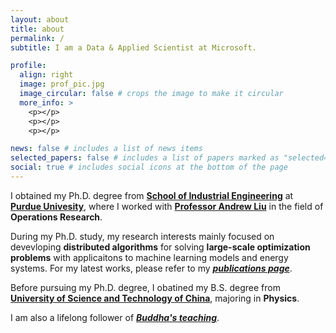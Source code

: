 ```yaml
---
layout: about
title: about
permalink: /
subtitle: I am a Data & Applied Scientist at Microsoft. 

profile:
  align: right
  image: prof_pic.jpg
  image_circular: false # crops the image to make it circular
  more_info: >
    <p></p>
    <p></p>
    <p></p>

news: false # includes a list of news items
selected_papers: false # includes a list of papers marked as "selected={true}"
social: true # includes social icons at the bottom of the page
---
```


I obtained my Ph.D. degree from **[School of Industrial Engineering](http://engineering.purdue.edu/IE)** at **[Purdue Univesity](http://www.purdue.edu)**, where I worked with **[Professor Andrew Liu](https://engineering.purdue.edu/Intel2Grid/about)** in the field of **Operations Research**.

During my Ph.D. study, my research interests mainly focused on devevloping **distributed algorithms** for solving **large-scale optimization problems** with applicaitons to machine learning models and energy systems. For my latest works, please refer to my ***[publications page](https://bigruntheory.github.io/publications/)***.

Before pursuing my Ph.D. degree, I obatined my B.S. degree from **[University of Science and Technology of China](http://en.ustc.edu.cn/)**, majoring in **Physics**.

I am also a lifelong follower of ***[Buddha's teaching](https://bigruntheory.github.io/teaching/)***.
